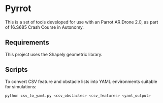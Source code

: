 # Pyrrot

This is a set of tools developed for use with an Parrot AR.Drone 2.0, as part of 16.S685 Crash Course in Autonomy.

## Requirements

This project uses the Shapely geometric library.

## Scripts

To convert CSV feature and obstacle lists into YAML environments suitable for simulations:
```bash
python csv_to_yaml.py <csv_obstacles> <csv_features> <yaml_output>
```
